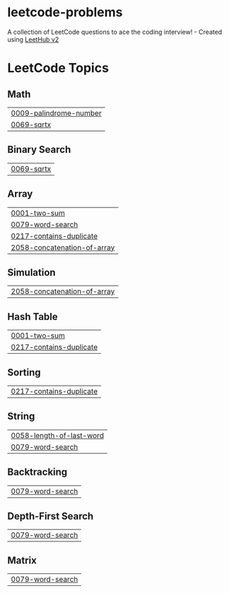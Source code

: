 # leetcode-problems
A collection of LeetCode questions to ace the coding interview! - Created using [LeetHub v2](https://github.com/arunbhardwaj/LeetHub-2.0)

<!---LeetCode Topics Start-->
# LeetCode Topics
## Math
|  |
| ------- |
| [0009-palindrome-number](https://github.com/saran887/leetcode-problems/tree/master/0009-palindrome-number) |
| [0069-sqrtx](https://github.com/saran887/leetcode-problems/tree/master/0069-sqrtx) |
## Binary Search
|  |
| ------- |
| [0069-sqrtx](https://github.com/saran887/leetcode-problems/tree/master/0069-sqrtx) |
## Array
|  |
| ------- |
| [0001-two-sum](https://github.com/saran887/leetcode-problems/tree/master/0001-two-sum) |
| [0079-word-search](https://github.com/saran887/leetcode-problems/tree/master/0079-word-search) |
| [0217-contains-duplicate](https://github.com/saran887/leetcode-problems/tree/master/0217-contains-duplicate) |
| [2058-concatenation-of-array](https://github.com/saran887/leetcode-problems/tree/master/2058-concatenation-of-array) |
## Simulation
|  |
| ------- |
| [2058-concatenation-of-array](https://github.com/saran887/leetcode-problems/tree/master/2058-concatenation-of-array) |
## Hash Table
|  |
| ------- |
| [0001-two-sum](https://github.com/saran887/leetcode-problems/tree/master/0001-two-sum) |
| [0217-contains-duplicate](https://github.com/saran887/leetcode-problems/tree/master/0217-contains-duplicate) |
## Sorting
|  |
| ------- |
| [0217-contains-duplicate](https://github.com/saran887/leetcode-problems/tree/master/0217-contains-duplicate) |
## String
|  |
| ------- |
| [0058-length-of-last-word](https://github.com/saran887/leetcode-problems/tree/master/0058-length-of-last-word) |
| [0079-word-search](https://github.com/saran887/leetcode-problems/tree/master/0079-word-search) |
## Backtracking
|  |
| ------- |
| [0079-word-search](https://github.com/saran887/leetcode-problems/tree/master/0079-word-search) |
## Depth-First Search
|  |
| ------- |
| [0079-word-search](https://github.com/saran887/leetcode-problems/tree/master/0079-word-search) |
## Matrix
|  |
| ------- |
| [0079-word-search](https://github.com/saran887/leetcode-problems/tree/master/0079-word-search) |
<!---LeetCode Topics End-->